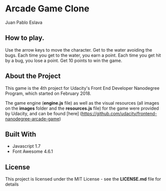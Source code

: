 # Arcade Game Clone
Juan Pablo Eslava

## How to play.

Use the arrow keys to move the character.
Get to the water avoiding the bugs.
Each time you get to the water, you earn a point. Each time you get hit by a bug, you lose a point.
Get 10 points to win the game.

## About the Project

This game is the 4th project for Udacity's Front End Developer Nanodegree Program, which started on February 2018.

The game engine (**engine.js** file) as well as the visual resources (all images on the **images** folder and the **resources.js** file) for the game were provided by Udacity, and can be found [here] (https://github.com/udacity/frontend-nanodegree-arcade-game)

## Built With

* Javascript 1.7
* Font Awesome 4.6.1 

## License

This project is licensed under the MIT License - see the **LICENSE.md** file for details